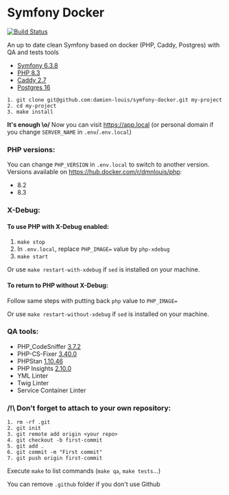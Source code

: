 # Symfony Docker

[![Build Status](https://github.com/damien-louis/symfony-docker/workflows/ci/badge.svg)](https://github.com/damien-louis/symfony-docker/actions?query=workflow%3A%22ci%22)

An up to date clean Symfony based on docker (PHP, Caddy, Postgres) with QA and tests tools 

- [Symfony 6.3.8](https://github.com/symfony/symfony/releases/tag/v6.3.8)
- [PHP 8.3](https://hub.docker.com/r/dmnlouis/php)
- [Caddy 2.7](https://hub.docker.com/r/dmnlouis/caddy)
- [Postgres 16](https://hub.docker.com/_/postgres)

```
1. git clone git@github.com:damien-louis/symfony-docker.git my-project
2. cd my-project
3. make install
```
**It's enough \o/**
Now you can visit https://app.local (or personal domain if you change `SERVER_NAME` in `.env`/`.env.local`)

### PHP versions:
You can change `PHP_VERSION` in `.env.local` to switch to another version.  
Versions available on https://hub.docker.com/r/dmnlouis/php:
- 8.2
- 8.3

### X-Debug:
#### To use PHP with X-Debug enabled:
1. `make stop`
2. In `.env.local`, replace `PHP_IMAGE=` value by `php-xdebug`
3. `make start`

Or use `make restart-with-xdebug` if `sed` is installed on your machine.

#### To return to PHP without X-Debug: 
Follow same steps with putting back `php` value to `PHP_IMAGE=`

Or use `make restart-without-xdebug` if `sed` is installed on your machine.

### QA tools: 

- PHP_CodeSniffer [3.7.2](https://github.com/squizlabs/PHP_CodeSniffer/releases/tag/3.7.2)
- PHP-CS-Fixer [3.40.0](https://github.com/PHP-CS-Fixer/PHP-CS-Fixer/releases/tag/v3.40.0)
- PHPStan [1.10.46](https://github.com/phpstan/phpstan/releases/tag/1.10.46)
- PHP Insights [2.10.0](https://github.com/nunomaduro/phpinsights/releases/tag/v2.10.0)
- YML Linter
- Twig Linter 
- Service Container Linter

### /!\ Don't forget to attach to your own repository: 
```
1. rm -rf .git
2. git init
3. git remote add origin <your repo>
4. git checkout -b first-commit
5. git add .
6. git commit -m "First commit"
7. git push origin first-commit
```

Execute `make` to list commands (`make qa`, `make tests`...)

You can remove `.github` folder if you don't use Github
